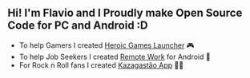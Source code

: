 ## Hi! I'm Flavio and I Proudly make Open Source Code for PC and Android :D
- To help Gamers I created [Heroic Games Launcher](https://github.com/flavioislima/HeroicGamesLauncher) 🎮 
- To help Job Seekers I created [Remote Work](https://play.google.com/store/apps/details?id=com.remotework) for Android 📱
- For Rock n Roll fans I created [Kazagastão App](https://play.google.com/store/apps/details?id=com.kazagastao) 🤘🏽
